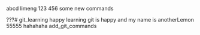 abcd
limeng
123
456
some new commands

???# git_learning
happy
learning git is happy
and my name is anotherLemon
55555
hahahaha
add_git_commands
